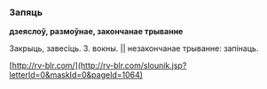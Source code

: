 ### Запяць
**дзеяслоў, размоўнае, закончанае трыванне**

Закрыць, завесіць. З. вокны. || незакончанае трыванне: запінаць.

<a rel="author">[http://rv-blr.com/](http://rv-blr.com/slounik.jsp?letterId=0&maskId=0&pageId=1064)</a>
